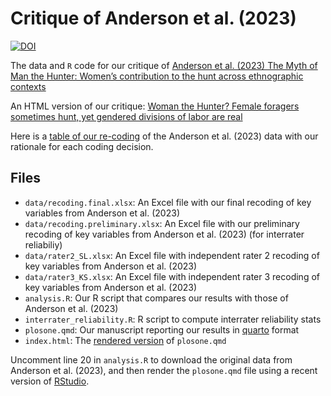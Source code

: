 
# Critique of Anderson et al. (2023)

<!-- badges: start -->
[![DOI](https://zenodo.org/badge/741738059.svg)](https://zenodo.org/doi/10.5281/zenodo.11068064)
<!-- badges: end -->

The data and `R` code for our critique of [Anderson et al. (2023) The Myth of Man the Hunter: Women’s contribution to the hunt across ethnographic contexts](https://journals.plos.org/plosone/article?id=10.1371/journal.pone.0287101)

An HTML version of our critique: [Woman the Hunter? Female foragers sometimes hunt, yet gendered divisions of labor are real](https://grasshoppermouse.github.io/anderson_critique/)

Here is a [table of our re-coding](https://grasshoppermouse.github.io/anderson_critique/dashboard.html) of the Anderson et al. (2023) data with our rationale for each coding decision.

## Files

* `data/recoding.final.xlsx`: An Excel file with our final recoding of key variables from Anderson et al. (2023)
* `data/recoding.preliminary.xlsx`: An Excel file with our preliminary recoding of key variables from Anderson et al. (2023) (for interrater reliabiliy)
* `data/rater2_SL.xlsx`: An Excel file with independent rater 2 recoding of key variables from Anderson et al. (2023)
* `data/rater3_KS.xlsx`: An Excel file with independent rater 3 recoding of key variables from Anderson et al. (2023)
* `analysis.R`: Our R script that compares our results with those of Anderson et al. (2023)
* `interrater_reliability.R`: R script to compute interrater reliability stats
* `plosone.qmd`: Our manuscript reporting our results in [quarto](https://quarto.org) format
* `index.html`: The [rendered version](https://grasshoppermouse.github.io/anderson_critique/) of `plosone.qmd`

Uncomment line 20 in `analysis.R` to download the original data from Anderson et al. (2023), and then render the `plosone.qmd` file using a recent version of [RStudio](https://posit.co/download/rstudio-desktop/).




